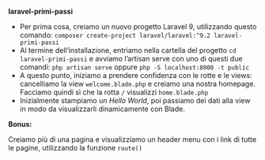 **laravel-primi-passi**

- Per prima cosa, creiamo un nuovo progetto Laravel 9, utilizzando questo comando:
`composer create-project laravel/laravel:^9.2 laravel-primi-passi`
- Al termine dell’installazione, entriamo nella cartella del progetto
`cd laravel-primi-passi`
e avviamo l’artisan serve con uno di questi due comandi:
`php artisan serve` oppure `php -S localhost:8000 -t public`
- A questo punto, iniziamo a prendere confidenza con le rotte e le views: cancelliamo la view `welcome.blade.php` e creiamo una nostra homepage. Facciamo quindi sì che la rotta `/` visualizzi `home.blade.php`
- Inizialmente stampiamo un *Hello World*, poi passiamo dei dati alla view in modo da visualizzarli dinamicamente con Blade.

**Bonus:**

Creiamo più di una pagina e visualizziamo un header menu con i link di tutte le pagine, utilizzando la funzione `route()`
